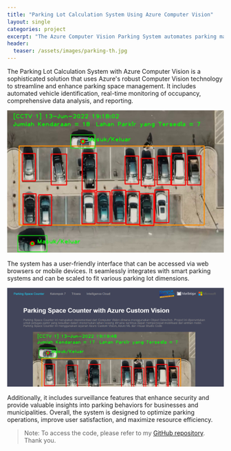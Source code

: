 ```yaml
---
title: "Parking Lot Calculation System Using Azure Computer Vision"
layout: single
categories: project
excerpt: "The Azure Computer Vision Parking System automates parking management, optimizing efficiency and user satisfaction."
header:
  teaser: /assets/images/parking-th.jpg
---
```


The Parking Lot Calculation System with Azure Computer Vision is a sophisticated solution that uses Azure's robust Computer Vision technology to streamline and enhance parking space management. It includes automated vehicle identification, real-time monitoring of occupancy, comprehensive data analysis, and reporting. 

![](/assets/images/parking.jpg)

The system has a user-friendly interface that can be accessed via web browsers or mobile devices. It seamlessly integrates with smart parking systems and can be scaled to fit various parking lot dimensions. 

![](/assets/images/parking-2.png)

Additionally, it includes surveillance features that enhance security and provide valuable insights into parking behaviors for businesses and municipalities. Overall, the system is designed to optimize parking operations, improve user satisfaction, and maximize resource efficiency.
> Note: To access the code, please refer to my [GitHub repository](https://github.com/raflynv/Parking-Lot-Calculation-System-Using-Azure-Computer-Vision). Thank you.